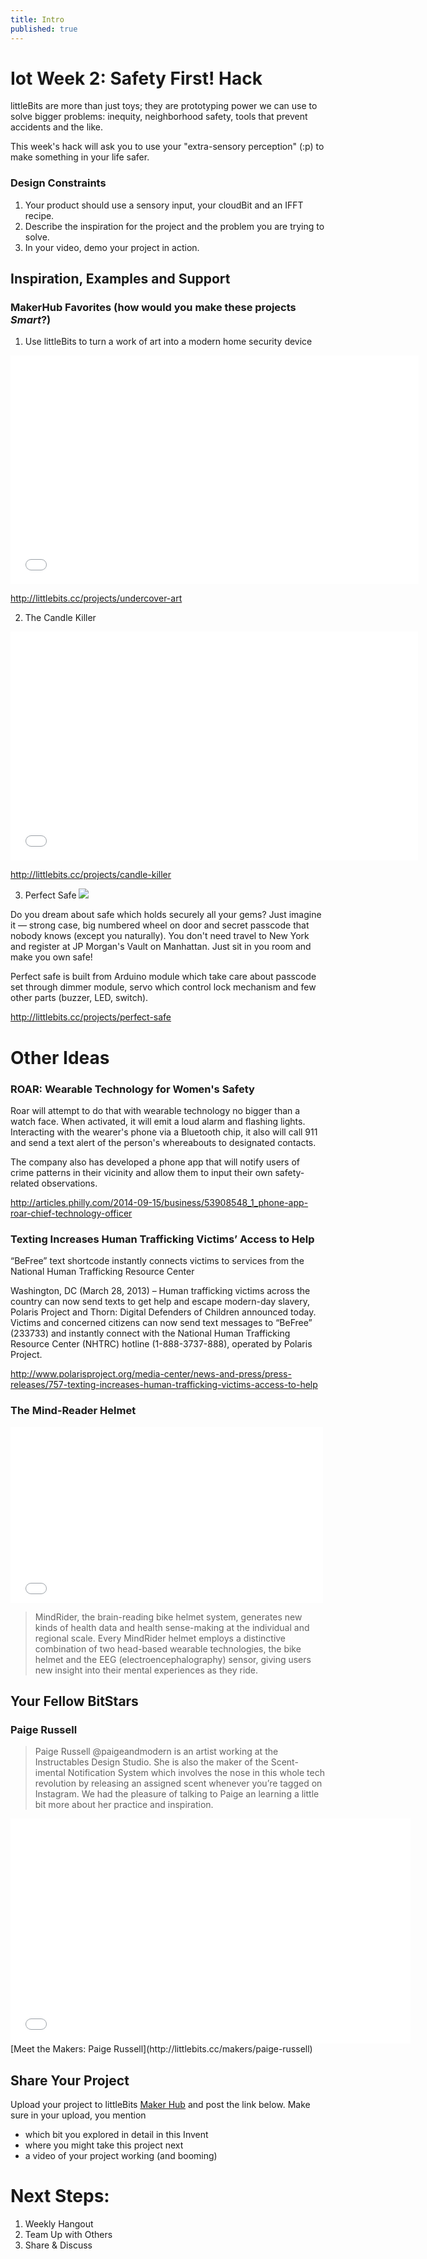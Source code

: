 ```yaml
---
title: Intro
published: true
---
```


# Iot Week 2: Safety First! Hack

littleBits are more than just toys; they are prototyping power we can use to solve bigger problems: inequity, neighborhood safety, tools that prevent accidents and the like. 

This week's hack will ask you to use your "extra-sensory perception" (:p) to make something in your life safer.  

### Design Constraints
1. Your product should use a sensory input, your cloudBit and an IFFT recipe.
2. Describe the inspiration for the project and the problem you are trying to solve.
3. In your video, demo your project in action. 

## Inspiration, Examples and Support

### MakerHub Favorites (how would you make these projects *Smart*?)
1. Use littleBits to turn a work of art into a modern home security device

<iframe width="653" height="366" src="//www.youtube.com/embed/eT_dZLUdAII" frameborder="0" allowfullscreen></iframe>

http://littlebits.cc/projects/undercover-art

2. The Candle Killer
<iframe width="652" height="366" src="//www.youtube.com/embed/oy5gpF13jMw" frameborder="0" allowfullscreen></iframe>

http://littlebits.cc/projects/candle-killer

3. Perfect Safe
![](https://lb-community.s3.amazonaws.com/uploads/image/asset/5628/large_filled_trezor1.JPG)

Do you dream about safe which holds securely all your gems? Just imagine it — strong case, big numbered wheel on door and secret passcode that nobody knows (except you naturally). You don't need travel to New York and register at JP Morgan's Vault on Manhattan. Just sit in you room and make you own safe! 

Perfect safe is built from Arduino module which take care about passcode set through dimmer module, servo which control lock mechanism and few other parts (buzzer, LED, switch).

http://littlebits.cc/projects/perfect-safe

# Other Ideas
### ROAR: Wearable Technology for Women's Safety

Roar will attempt to do that with wearable technology no bigger than a watch face. When activated, it will emit a loud alarm and flashing lights. Interacting with the wearer's phone via a Bluetooth chip, it also will call 911 and send a text alert of the person's whereabouts to designated contacts.

The company also has developed a phone app that will notify users of crime patterns in their vicinity and allow them to input their own safety-related observations.

http://articles.philly.com/2014-09-15/business/53908548_1_phone-app-roar-chief-technology-officer

### Texting Increases Human Trafficking Victims’ Access to Help
“BeFree” text shortcode instantly connects victims to services from the National Human Trafficking Resource Center 

Washington, DC (March 28, 2013) – Human trafficking victims across the country can now send texts to get help and escape modern-day slavery, Polaris Project and Thorn: Digital Defenders of Children announced today. Victims and concerned citizens can now send text messages to “BeFree” (233733) and instantly connect with the National Human Trafficking Resource Center (NHTRC) hotline (1-888-3737-888), operated by Polaris Project.

http://www.polarisproject.org/media-center/news-and-press/press-releases/757-texting-increases-human-trafficking-victims-access-to-help

### The Mind-Reader Helmet
<iframe src="//player.vimeo.com/video/74572651" width="500" height="281" frameborder="0" webkitallowfullscreen mozallowfullscreen allowfullscreen></iframe>

>MindRider, the brain-reading bike helmet system, generates new kinds of health data and health sense-making at the individual and regional scale. Every MindRider helmet employs a distinctive combination of two head-based wearable technologies, the bike helmet and the EEG (electroencephalography) sensor, giving users new insight into their mental experiences as they ride.

## Your Fellow BitStars
### Paige Russell
>Paige Russell @paigeandmodern is an artist working at the Instructables Design Studio. She is also the maker of the Scent-imental Notification System which involves the nose in this whole tech revolution by releasing an assigned scent whenever you’re tagged on Instagram. We had the pleasure of talking to Paige an learning a little bit more about her practice and inspiration.

<iframe width="640" height="360" src="//www.youtube.com/embed/X0XkHytdmMI" frameborder="0" allowfullscreen></iframe>
[Meet the Makers: Paige Russell](http://littlebits.cc/makers/paige-russell)


## Share Your Project 
Upload your project to littleBits [Maker Hub](http://littlebits.cc/projects) and post the link below. Make sure in your upload, you mention
- which bit you explored in detail in this Invent
- where you might take this project next
- a video of your project working (and booming)

# Next Steps:
1. Weekly Hangout
2. Team Up with Others
3. Share & Discuss